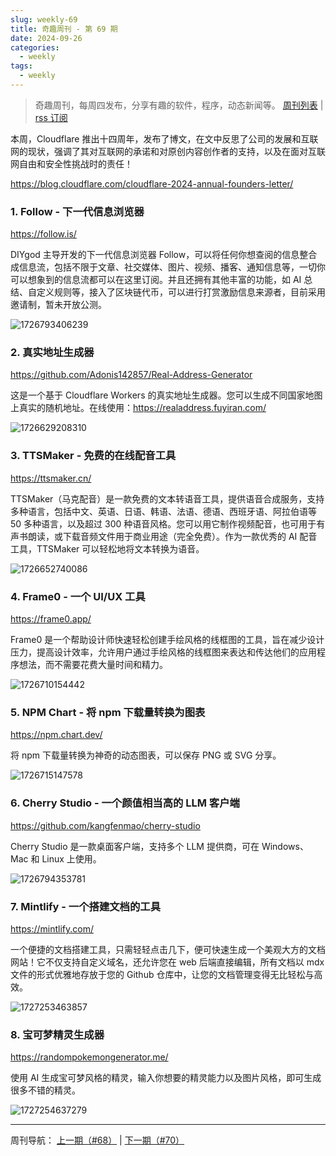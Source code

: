 ```yaml
---
slug: weekly-69
title: 奇趣周刊 - 第 69 期
date: 2024-09-26
categories:
  - weekly
tags:
  - weekly
---
```


> 奇趣周刊，每周四发布，分享有趣的软件，程序，动态新闻等。 [周刊列表](/categories/weekly/) | [rss 订阅](/categories/weekly/index.xml)

本周，Cloudflare 推出十四周年，发布了博文，在文中反思了公司的发展和互联网的现状，强调了其对互联网的承诺和对原创内容创作者的支持，以及在面对互联网自由和安全性挑战时的责任！

https://blog.cloudflare.com/cloudflare-2024-annual-founders-letter/

### 1. Follow - 下一代信息浏览器

https://follow.is/

DIYgod 主导开发的下一代信息浏览器 Follow，可以将任何你想查阅的信息整合成信息流，包括不限于文章、社交媒体、图片、视频、播客、通知信息等，一切你可以想象到的信息流都可以在这里订阅。并且还拥有其他丰富的功能，如 AI 总结、自定义规则等，接入了区块链代币，可以进行打赏激励信息来源者，目前采用邀请制，暂未开放公测。

![1726793406239](https://imgurl.zishu.me/2024/09/1726793406239.webp)

### 2. 真实地址生成器

https://github.com/Adonis142857/Real-Address-Generator

这是一个基于 Cloudflare Workers 的真实地址生成器。您可以生成不同国家地图上真实的随机地址。在线使用：https://realaddress.fuyiran.com/

![1726629208310](https://imgurl.zishu.me/2024/09/1726629208310.webp)

### 3. TTSMaker - 免费的在线配音工具

https://ttsmaker.cn/

TTSMaker（马克配音）是一款免费的文本转语音工具，提供语音合成服务，支持多种语言，包括中文、英语、日语、韩语、法语、德语、西班牙语、阿拉伯语等 50 多种语言，以及超过 300 种语音风格。您可以用它制作视频配音，也可用于有声书朗读，或下载音频文件用于商业用途（完全免费）。作为一款优秀的 AI 配音工具，TTSMaker 可以轻松地将文本转换为语音。

![1726652740086](https://imgurl.zishu.me/2024/09/1726652740086.webp)

### 4. Frame0 - 一个 UI/UX 工具

https://frame0.app/

Frame0 是一个帮助设计师快速轻松创建手绘风格的线框图的工具，旨在减少设计压力，提高设计效率，允许用户通过手绘风格的线框图来表达和传达他们的应用程序想法，而不需要花费大量时间和精力。

![1726710154442](https://imgurl.zishu.me/2024/09/1726710154442.webp)

### 5. NPM Chart - 将 npm 下载量转换为图表

https://npm.chart.dev/

将 npm 下载量转换为神奇的动态图表，可以保存 PNG 或 SVG 分享。

![1726715147578](https://imgurl.zishu.me/2024/09/1726715147578.webp)

### 6. Cherry Studio - 一个颜值相当高的 LLM 客户端

https://github.com/kangfenmao/cherry-studio

Cherry Studio 是一款桌面客户端，支持多个 LLM 提供商，可在 Windows、Mac 和 Linux 上使用。

![1726794353781](https://imgurl.zishu.me/2024/09/1726794353781.webp)

### 7. Mintlify - 一个搭建文档的工具

https://mintlify.com/

一个便捷的文档搭建工具，只需轻轻点击几下，便可快速生成一个美观大方的文档网站！它不仅支持自定义域名，还允许您在 web 后端直接编辑，所有文档以 mdx 文件的形式优雅地存放于您的 Github 仓库中，让您的文档管理变得无比轻松与高效。

![1727253463857](https://imgurl.zishu.me/2024/09/1727253463857.webp)

### 8. 宝可梦精灵生成器

https://randompokemongenerator.me/

使用 AI 生成宝可梦风格的精灵，输入你想要的精灵能力以及图片风格，即可生成很多不错的精灵。

![1727254637279](https://imgurl.zishu.me/2024/09/1727254637279.webp)


---

周刊导航：
[上一期（#68）](/blog/weekly-68.html) | [下一期（#70）](/blog/weekly-70.html)
